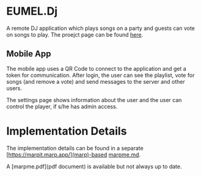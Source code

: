 
# EUMEL.Dj
A remote DJ application which plays songs on a party and guests can vote on songs to play. The proejct page can be found [here](https://github.com/EUMEL-Suite/EUMEL.Dj).

## Mobile App

The mobile app uses a QR Code to connect to the application and get a token for communication. After login, the user can see the playlist, vote for songs (and remove a vote) and send messages to the server and other users. 

The settings page shows information about the user and the user can control the player, if s/he has admin access.

# Implementation Details

The implementation details can be found in a separate [https://marpit.marp.app/](marp)-based [marpme.md](presentation).

A [marpme.pdf](pdf document) is available but not always up to date.

